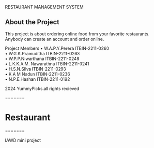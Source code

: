  RESTAURANT MANAGEMENT SYSTEM


## About the Project

This project is about ordering online food from your favorite restaurants. Anybody can create an account and order online. 

<p>
    Project Members
• W.A.P.Y.Perera ITBIN-2211-0260 <br>
• W.G.K.Pramuditha ITBIN-2211-0263  <br>
• W.P.P.Niwarthana ITBIN-2211-0248 <br>
• L.K.K.A.M. Nawarathna ITBIN-2211-0241 <br>
• H.S.N.Silva ITBIN-2211-0293 <br>
• K A M Nadun ITBIN-2211-0236 <br>
• N.P.E.Hashan ITBIN-2211-0192  <br>

</p>
<p> 2024 YummyPicks.all rights recieved </p>

=======
# Restaurant
=======
 
IAWD mini project

